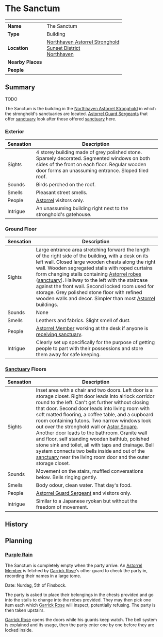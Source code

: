 # The Sanctum

| []() | |
| --- | --- |
| **Name** | The Sanctum |
| **Type** | Building |
| **Location** | [Northhaven Astorrel Stronghold](../strongholds/northhaven-astorrel-stronghold.md)<br />[Sunset District](../districts/sunset-district.md)<br />[Northhaven](../cities/northhaven.md) |
| **Nearby Places** | |
| **People** | |

## Summary

TODO

The Sanctum is the building in the [Northhaven Astorrel Stronghold](../strongholds/northhaven-astorrel-stronghold.md) in which the stronghold's sanctuaries are located. [Astorrel Guard Sergeants](../../organisations/astorrel/ranks/astorrel-guard-sergeant.md) that offer [sanctuary](../../organisations/astorrel/sanctuary.md) look after those offered [sanctuary](../../organisations/astorrel/sanctuary.md) here.

### Exterior

| Sensation | Description |
| ---- | --- |
| Sights | 4 storey building made of grey polished stone. Sparsely decorated. Segmented windows on both sides of the front on each floor. Regular wooden door forms an unassuming entrance. Sloped tiled roof. |
| Sounds | Birds perched on the roof. |
| Smells | Pleasant street smells. |
| People | [Astorrel](../../organisations/astorrel/astorrel.md) visitors only. |
| Intrigue | An unassuming building right next to the stronghold's gatehouse. |

### Ground Floor

| Sensation | Description |
| ---- | --- |
| Sights | Large entrance area stretching forward the length of the right side of the building, with a desk on its left wall. Closed large wooden chests along the right wall. Wooden segregated stalls with roped curtains form changing stalls containing [Astorrel robes](../../organisations/astorrel/uniforms/astorrel-robes.md) ([sanctuary](../../organisations/astorrel/sanctuary.md)). Hallway to the left with the staircase against the front wall. Second locked room used for storage. Grey polished stone floor with refined wooden walls and decor. Simpler than most [Astorrel](../../organisations/astorrel/astorrel.md) buildings. |
| Sounds | None |
| Smells | Leathers and fabrics. Slight smell of dust. |
| People | [Astorrel Member](../../organisations/astorrel/ranks/astorrel-member.md) working at the desk if anyone is [receiving sanctuary](../../storylines/receiving-sanctuary.md). |
| Intrigue | Clearly set up specifically for the purpose of getting people to part with their possessions and store them away for safe keeping. |

### [Sanctuary](../../organisations/astorrel/sanctuary.md) Floors

| Sensation | Description |
| ---- | --- |
| Sights | Inset area with a chair and two doors. Left door is a storage closet. Right door leads into airlock corridor round to the left. Can't get further without closing that door. Second door leads into living room with soft matted flooring, a coffee table, and a cupboard room containing futons. Two narrow windows look out over the stronghold wall or [Astor Square](../structures/astor-square.md). Another door leads to the bathroom. Granite wall and floor, self standing wooden bathtub, polished stone sink and toilet, all with taps and drainage. Bell system connects two bells inside and out of the [sanctuary](../../organisations/astorrel/sanctuary.md) near the living room door and the outer storage closet. |
| Sounds | Movement on the stairs, muffled conversations below. Bells ringing gently. |
| Smells | Body odour, clean water. That day's food. |
| People | [Astorrel Guard Sergeant](../../organisations/astorrel/ranks/astorrel-guard-sergeant.md) and visitors only. |
| Intrigue | Similar to a Japanese ryokan but without the freedom of movement. |

## History

## Planning

### [Purple Rain](../../campaigns/purple-rain.md)

The Sanctum is completely empty when the party arrive. An [Astorrel Member](../../organisations/astorrel/ranks/astorrel-member.md) is fetched by [Garrick Rose](../../characters/garrick-rose.md)'s other guard to check the party in, recording their names in a large tome.

Date: Nurdag, 5th of Finsbock.

The party is asked to place their belongings in the chests provided and go into the stalls to change into the robes provided. They may then pick one item each which [Garrick Rose](../../characters/garrick-rose.md) will inspect, potentially refusing. The party is then taken upstairs.

[Garrick Rose](../../characters/garrick-rose.md) opens the doors while his guards keep watch. The bell system is explained and its usage, then the party enter one by one before they are locked inside.
